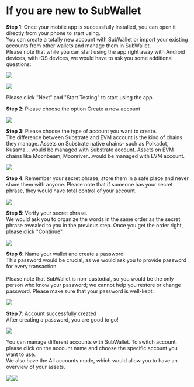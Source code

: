 # If you are new to SubWallet

**Step 1**: Once your mobile app is successfully installed, you can open it directly from your phone to start using. \
You can create a totally new account with SubWallet or import your existing accounts from other wallets and manage them in SubWallet.\
Please note that while you can start using the app right away with Android devices, with iOS devices, we would have to ask you some additional questions:

![](<../../.gitbook/assets/image (132).png>)

![](<../../.gitbook/assets/image (99).png>)

Please click  "Next" and "Start Testing" to start using the app.

**Step 2**: Please choose the option Create a new account

![](<../../.gitbook/assets/image (96).png>)

**Step 3**: Please choose the type of account you want to create. \
The difference between Substrate and EVM account is the kind of chains they manage. Assets on Substrate native chains- such as Polkadot, Kusama... would be managed with Substrate account. Assets on EVM chains like Moonbeam, Moonriver...would be managed with EVM account.&#x20;

![](<../../.gitbook/assets/image (74).png>)

**Step 4**: Remember your secret phrase, store them in a safe place and never share them with anyone. Please note that if someone has your secret phrase, they would have total control of your account.&#x20;

![](<../../.gitbook/assets/image (137).png>)

**Step 5**: Verify your secret phrase.\
We would ask you to organize the words in the same order as the secret phrase revealed to you in the previous step. Once you get the order right, please click "Continue".&#x20;

![](<../../.gitbook/assets/image (140).png>)

**Step 6**: Name your wallet and create a password\
This password would be crucial, as we would ask you to provide password for every transaction. \
\
Please note that SubWallet is non-custodial, so you would be the only person who know your password; we cannot help you restore or change password. Please make sure that your password is well-kept.

![](<../../.gitbook/assets/image (88).png>)

**Step 7**: Account successfully created\
After creating a password, you are good to go!&#x20;

![](<../../.gitbook/assets/image (127).png>)

You can manage different accounts with SubWallet. To switch account, please click on the account name and choose the specific account you want to use. \
We also have the All accounts mode, which would allow you to have an overview of your assets.

![](<../../.gitbook/assets/image (128).png>)![](<../../.gitbook/assets/image (94).png>)
